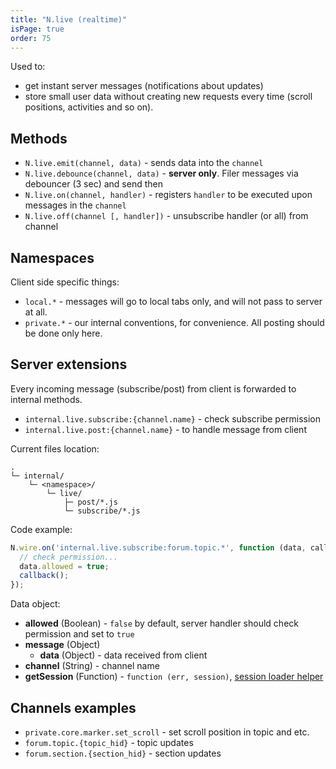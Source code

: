 ```yaml
---
title: "N.live (realtime)"
isPage: true
order: 75
---
```


Used to:

- get instant server messages (notifications about updates)
- store small user data without creating new requests every time
  (scroll positions, activities and so on).


Methods
-------

- `N.live.emit(channel, data)` - sends data into the `channel`
- `N.live.debounce(channel, data)` - __server only__. Filer messages via debouncer (3 sec) and send then
- `N.live.on(channel, handler)` - registers `handler` to be executed upon messages in the `channel`
- `N.live.off(channel [, handler])` - unsubscribe handler (or all) from channel


Namespaces
----------

Client side specific things:

- `local.*` - messages will go to local tabs only, and will not pass to server at all.
- `private.*` - our internal conventions, for convenience. All posting should be
   done only here.


Server extensions
-----------------

Every incoming message (subscribe/post) from client is forwarded to internal
methods.

- `internal.live.subscribe:{channel.name}` - check subscribe permission
- `internal.live.post:{channel.name}` - to handle message from client

Current files location:

```none
.
└─ internal/
    └─ <namespace>/
        └─ live/
            ├─ post/*.js
            └─ subscribe/*.js
```

Code example:

```javascript
N.wire.on('internal.live.subscribe:forum.topic.*', function (data, callback) {
  // check permission...
  data.allowed = true;
  callback();
});
```

Data object:

- __allowed__ (Boolean) - `false` by default, server handler should check
  permission and set to `true`
- __message__ (Object)
  - __data__ (Object) - data received from client
- __channel__ (String) - channel name
- __getSession__ (Function) - `function (err, session)`,
  [session loader helper](https://github.com/nodeca/nodeca.core/blob/pos/internal/common/live/session.js)


Channels examples
-----------------

- `private.core.marker.set_scroll` - set scroll position in topic and etc.
- `forum.topic.{topic_hid}` - topic updates
- `forum.section.{section_hid}` - section updates
